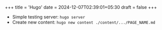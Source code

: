 +++
title = 'Hugo'
date = 2024-12-07T02:39:01+05:30
draft = false
+++

- Simple testing server: `hugo server`
- Create new content: `hugo new content ./content/.../PAGE_NAME.md`
